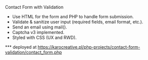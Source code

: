 Contact Form with Validation

- Use HTML for the form and PHP to handle form submission.
- Validate & sanitize user input (required fields, email format, etc.).
- Send an email using mail().
- Captcha v3 implemented.
- Styled with CSS (UX and RWD). 


*** deployed at https://karocreative.pl/php-projects/contact-form-validation/contact_form.php
